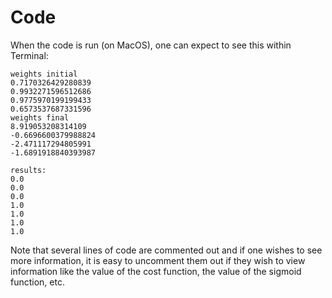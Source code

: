 # Code

When the code is run (on MacOS), one can expect to see this within Terminal:

```shell
weights initial
0.7170326429280839
0.9932271596512686
0.9775970199199433
0.6573537687331596
weights final
8.919053208314109
-0.6696600379988824
-2.471117294805991
-1.6891918840393987

results: 
0.0
0.0
0.0
1.0
1.0
1.0
1.0
```

Note that several lines of code are commented out and if one wishes to see more information, it is easy to uncomment them out if they wish to view information like the value of the cost function, the value of the sigmoid function, etc. 

